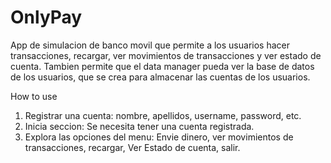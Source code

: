 # OnlyPay
App de simulacion de banco movil que permite a los usuarios hacer transacciones, recargar, ver movimientos de transacciones y ver estado de cuenta. Tambien permite que el data manager pueda ver la base de datos de los usuarios, que se crea para almacenar las cuentas de los usuarios.


How to use
1. Registrar una cuenta: nombre, apellidos, username, password, etc.
2. Inicia seccion: Se necesita tener una cuenta registrada.
3. Explora las opciones del menu: Envie dinero, ver movimientos de transacciones, recargar, Ver Estado de cuenta, salir.
